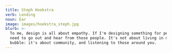 ```yaml
---
title: Steph Hoekstra
verb: Lending
noun: Ear
image: images/hoekstra_steph.jpg
blurb: >-
  To me, design is all about empathy. If I'm designing something for people, I
  need to go out and hear from those people. It's not about living in my own
  bubble: it's about community, and listening to those around you.
---
```

